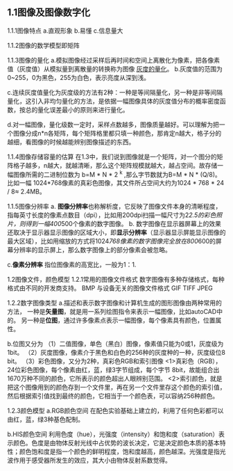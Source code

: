 ## 1.1图像及图像数字化

1.1.1图像特点
a.直观形象
b.易懂
c.信息量大

1.1.2图像的数学模型即矩阵

1.1.3图像的量化
a.模拟图像经过采样后再时间和空间上离散化为像素，把各像素值（灰度值）从模拟量到离散量的转换称为图像 <u>灰度的量化</u>。
b.灰度值的范围为0~255，0为黑色，255为白色，表示亮度从深到浅。

c.连续灰度值量化为灰度级的方法有2种：一种是等间隔量化，另一种是非等间隔量化，这引入非均匀量化的方法，是依据一幅图像具体的灰度值分布的概率密度函数，按总的量化误差最小的原则来进行量化。

d.对一幅图像，量化级数一定时，采样点数越多，图像质量越好。可以理解为把一个图像分成n*n各矩阵，每个矩阵格里都只填一种颜色，那肯定n越大，格子分的越细，看图像的时候越能辨别图像描述的东西。

1.1.4图像存储容量的估算
在1.3中，我们说到图像就是一个矩阵，对一个图分的矩阵格子越多，n越大，就越清晰，那么这个矩阵规模就越大，越占空间。故存储一幅图像所需的二进制位数为  b=M * N * 2  <sup>k</sup> ,那么字节数就为B=M * N * (Q/8)。比如一幅 1024*768像素的真彩色图像，其文件所占空间大约为1024 * 768 * 24 / 8$\approx$ 2.4MB。

1.1.5图像分辨率
a.  **图像分辨率**也称解析度，它反映了图像文件本身的清晰程度，指每英寸长度的像素点数目（dpi），比如用200dpi扫描一幅尺寸为2*2.5的彩色照片，则得到一幅400*500个像素的数字图像。
 b. 数字图像在显示器屏幕上的效果还取决于显示器显示图像的区域大小，即**显示分辨率**（显示器显示屏能显示图像的最大区域），比如用缩放的方式将1024*768像素的数字图像完全放在800*600的屏幕分辨率的显示屏上，那么数字图像上的部分像素会被忽略。

 c.**像素分辨率** 指位图像素的高宽比，一般为1：1.


1.2图像文件，颜色模型
1.2.1常用的图像文件格式
数字图像有多种存储格式，每种格式由不同的开发商支持。
BMP  与设备无关的图像文件格式
GIF
TIFF
JPEG

1.2.2数字图像类型
a.描述和表示数字图像和计算机生成的图形图像由两种常用的方法，
一种是**矢量图**，就是用一系列绘图指令来表示一幅图像，比如autoCAD中的。
另一种是**位图**，通过许多像素点表示一幅图像，每个像素具有颜色，位置属性。

b.位图又分为
（1）二值图像，单色（黑白）图像，像素值只能为0或1，灰度级为1bit。
（2）灰度图像，像素介于黑色和白色的256种的灰度种的一种，灰度级位8 bit。
（3）彩色图像，又分为2种，真彩色RGB和索引图像
   	<1>真彩色（RGB），24位彩色图像，每个像素由红，蓝，绿3字节组成，每个字节			  8bit，故能组合出1670万种不同的颜色，它所表示的颜色超出人眼辨别范围。
   	<2>索引颜色，就是把这个图像用到的颜色存到一个文件里，再在另一个文件里存这个颜色的索引值，然后根据索引值找到最终的颜色，它相当于一个颜色表，可以容纳256种颜色。

1.2.3颜色模型
a.RGB颜色空间
在配色实验基础上建立的，利用了任何色彩都可以由红，蓝，绿3种基色配制。

b.HIS颜色空间
利用色度（hue），光强度（intensity）和饱和度（saturation）表示颜色。色度是由物体反射光线中占优势的波长决定，它是决定颜色本质的基本特性；颜色饱和度是指一个颜色的鲜明程度，饱和度越高，颜色越深。光强度是指光波作用于感受器所发生的效应，其大小由物体反射系数觉得。



 